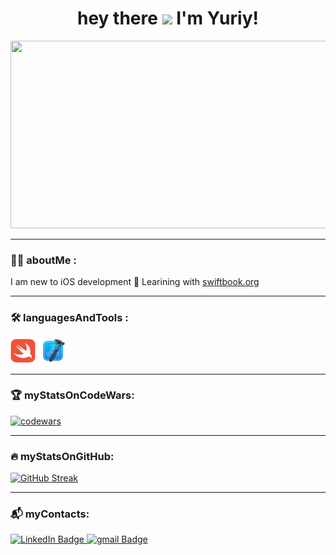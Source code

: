 <div id="header" align="center">
<h1>
  hey there
  <img src="https://media.giphy.com/media/hvRJCLFzcasrR4ia7z/giphy.gif" width="30px"/>
  I'm Yuriy!
</h1>
</div>
<div align="center">
  <img src="https://media.giphy.com/media/dWesBcTLavkZuG35MI/giphy.gif" width="600" height="300"/>
</div>

---

### :man_technologist: aboutMe :
I am new to iOS development :apple:
Learining with <a href="https://swiftbook.org/">swiftbook.org</a>

---

### :hammer_and_wrench: languagesAndTools :

<div>
  <img src="https://github.com/devicons/devicon/blob/master/icons/swift/swift-original.svg" title="Swift" alt="Swift" width="40" height="40"/>&nbsp;
  <img src="https://github.com/devicons/devicon/blob/master/icons/xcode/xcode-original.svg" title="XCode" alt="XCode" width="40" height="40"/>&nbsp;
</div>

---

### :trophy: myStatsOnCodeWars:

[![codewars](https://www.codewars.com/users/YuriyGubin/badges/large)](https://www.codewars.com/users/YuriyGubin)

---

### :fire: myStatsOnGitHub:

[![GitHub Streak](http://github-readme-streak-stats.herokuapp.com?user=yuriygubin&theme=dark&background=000000)](https://git.io/streak-stats)

---

### :mailbox_with_mail: myContacts:
<div id="badges"> 
  <a href="https://www.linkedin.com/in/yuriy-gubin-9557bb230/">
    <img src="https://img.shields.io/badge/LinkedIn-blue?style=for-the-badge&logo=linkedin&logoColor=white" alt="LinkedIn Badge"/>
  </a>
  <a href="mailto:iosdevelop.2022@gmail.com">
    <img src="https://img.shields.io/badge/gmail-red?style=for-the-badge&logo=gmail&logoColor=white" alt="gmail Badge"/>
  </a>
</div>

<div id="header" align="center">
<img src="https://komarev.com/ghpvc/?username=YuriyGubin&style=flat-square&color=blue" alt=""/>
</div>

